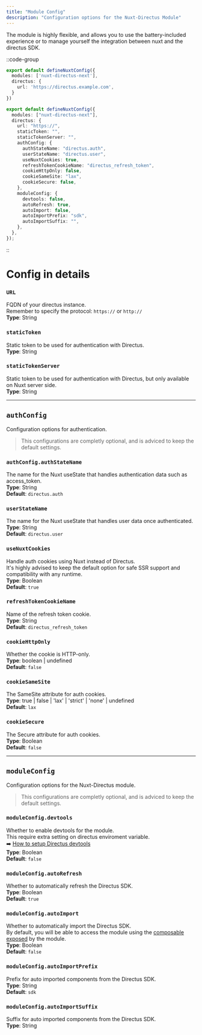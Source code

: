 ```yaml
---
title: "Module Config"
description: "Configuration options for the Nuxt-Directus Module"
---
```


The module is highly flexible, and allows you to use the battery-included experience or to manage yourself the integration between nuxt and the directus SDK.



::code-group

```ts [Simple]
export default defineNuxtConfig({
  modules: ['nuxt-directus-next'],
  directus: {
    url: 'https://directus.example.com',
  }
})
```

```ts [Complete]
export default defineNuxtConfig({
  modules: ["nuxt-directus-next"],
  directus: {
    url: "https://",
    staticToken: "",
    staticTokenServer: "",
    authConfig: {
      authStateName: "directus.auth", 
      userStateName: "directus.user",
      useNuxtCookies: true,
      refreshTokenCookieName: "directus_refresh_token",
      cookieHttpOnly: false,
      cookieSameSite: "lax",
      cookieSecure: false,
    },
    moduleConfig: {
      devtools: false,
      autoRefresh: true,
      autoImport: false,
      autoImportPrefix: "sdk",
      autoImportSuffix: "",
    },
  },
});
```

::

# Config in details

### `URL`
FQDN of your directus instance.   
Remember to specify the protocol: `https://` or `http://`  
**Type**: String   

### `staticToken`
Static token to be used for authentication with Directus.    
**Type**: String   

### `staticTokenServer`
Static token to be used for authentication with Directus, but only available on Nuxt server side.     
**Type**: String   

---

## `authConfig`
Configuration options for authentication.    
> This configurations are completly optional, and is adviced to keep the default settings.   

### `authConfig.authStateName`   
The name for the Nuxt useState that handles authentication data such as access_token.    
**Type**: String  
**Default**: `directus.auth`

### `userStateName`   
The name for the Nuxt useState that handles user data once authenticated.    
**Type**: String    
**Default**: `directus.user`  

### `useNuxtCookies`   
Handle auth cookies using Nuxt instead of Directus.    
It's highly advised to keep the default option for safe SSR support and compatibility with any runtime.    
**Type**: Boolean  
**Default**: `true`    

### `refreshTokenCookieName`   
Name of the refresh token cookie.     
**Type**: String  
**Default**: `directus_refresh_token`

### `cookieHttpOnly`   
Whether the cookie is HTTP-only.     
**Type**: boolean | undefined  
**Default**: `false`  

### `cookieSameSite`   
The SameSite attribute for auth cookies.     
**Type**:  true | false | 'lax' | 'strict' | 'none' | undefined  
**Default**: `lax`  

### `cookieSecure`   
The Secure attribute for auth cookies.    
**Type**: Boolean  
**Default**: `false`  

---

## `moduleConfig`
Configuration options for the Nuxt-Directus module. 
> This configurations are completly optional, and is adviced to keep the default settings.   


### `moduleConfig.devtools`   
Whether to enable devtools for the module.    
This require extra setting on directus enviroment variable.    
➡️ [How to setup Directus devtools](/docs/getting-started/devtools)     
**Type**: Boolean  
**Default**: `false`  

### `moduleConfig.autoRefresh`   
Whether to automatically refresh the Directus SDK.     
**Type**: Boolean  
**Default**: `true`  

### `moduleConfig.autoImport`   
Whether to automatically import the Directus SDK.    
By default, you will be able to access the module using the [composable exposed](/docs/getting-started/concept#naming-conventions) by the module.    
**Type**: Boolean  
**Default**: `false`  


### `moduleConfig.autoImportPrefix`   
Prefix for auto imported components from the Directus SDK.   
**Type**: String  
**Default**: `sdk`  

### `moduleConfig.autoImportSuffix`   
Suffix for auto imported components from the Directus SDK.   
**Type**: String  



